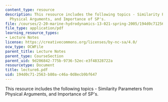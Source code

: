 ```yaml
---
content_type: resource
description: This resource includes the following topics - Similarity Parameters from
  Physical Arguments, and Importance of SP's.
file: /courses/2-20-marine-hydrodynamics-13-021-spring-2005/194d0c712563b80ac46a0d8ecb9bf647_lecture6.pdf
file_type: application/pdf
learning_resource_types:
- Lecture Notes
license: https://creativecommons.org/licenses/by-nc-sa/4.0/
ocw_type: OCWFile
parent_title: Lecture Notes
parent_type: CourseSection
parent_uid: 9d206842-775b-9736-52ec-e3f48328722a
resourcetype: Document
title: lecture6.pdf
uid: 194d0c71-2563-b80a-c46a-0d8ecb9bf647
---
```

This resource includes the following topics - Similarity Parameters from Physical Arguments, and Importance of SP's.